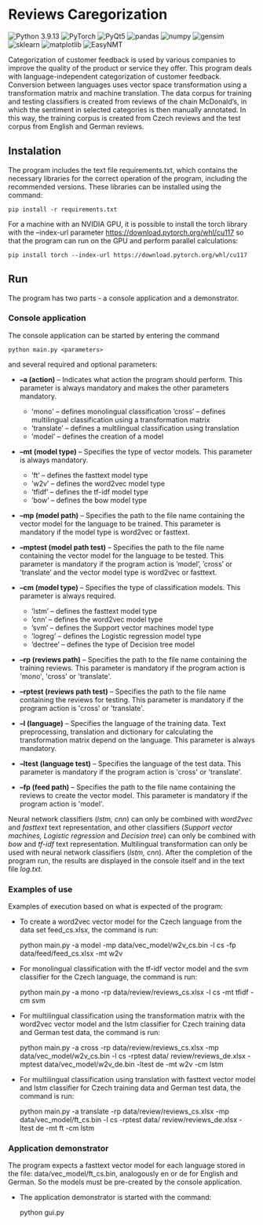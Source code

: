 Reviews Caregorization
======================

![Python 3.9.13](https://img.shields.io/badge/python-3.9.13-blue.svg)
![PyTorch](https://img.shields.io/badge/PyTorch-1.13.1-ref.svg)
![PyQt5](https://img.shields.io/badge/PyQt5-5.15.9-green.svg)
![pandas](https://img.shields.io/badge/pandas-black.svg)
![numpy](https://img.shields.io/badge/numpy-blue.svg)
![gensim](https://img.shields.io/badge/gensim-black.svg)
![sklearn](https://img.shields.io/badge/sklearn-orange.svg)
![matplotlib](https://img.shields.io/badge/matplotlib-black.svg)
![EasyNMT](https://img.shields.io/badge/EasyNMT-red.svg)


Categorization of customer feedback is used by various companies to improve the quality of the product or service they offer. This program deals with language-independent categorization of customer feedback. Conversion between languages uses vector space transformation using a transformation matrix and machine translation. The data corpus for training and testing classifiers is created from reviews of the chain McDonald’s, in which the sentiment in selected categories is then manually annotated. In this way, the training corpus is created from Czech reviews and the test corpus from English and German reviews. 



## Instalation

The program includes the text file requirements.txt, which contains the necessary libraries for the correct operation of the program, including the recommended versions. These libraries can be installed using the command:

    pip install -r requirements.txt

For a machine with an NVIDIA GPU, it is possible to install the torch library with the –index-url parameter https://download.pytorch.org/whl/cu117 so that the program can run on the GPU and perform parallel calculations:

    pip install torch --index-url https://download.pytorch.org/whl/cu117

## Run

The program has two parts - a console application and a demonstrator. 

### Console application

The console application can be started by entering the command 

    python main.py <parameters>

and several required and optional parameters:

   - **–a (action)** – Indicates what action the program should perform. This parameter is always mandatory and makes the other parameters mandatory.
       - 'mono' – defines monolingual classification
        ’cross’ – defines multilingual classification using a transformation matrix
       - ’translate’ – defines a multilingual classification using translation
       - ’model’ – defines the creation of a model
      
   - **–mt (model type)** – Specifies the type of vector models. This parameter is always mandatory.
     - ’ft’ – defines the fasttext model type
     - ’w2v’ – defines the word2vec model type
     - ’tfidf’ – defines the tf-idf model type
     - ’bow’ – defines the bow model type
    
   - **–mp (model path)** – Specifies the path to the file name containing the vector model for the language to be trained. This parameter is mandatory if the model type is word2vec or fasttext.
            
   - **–mptest (model path test)** – Specifies the path to the file name containing the vector model for the language to be tested. This parameter is mandatory if the program action is ’model’, ’cross’ or ’translate’ and the vector model type is word2vec or fasttext.
            
   - **–cm (model type)** – Specifies the type of classification models. This parameter is always required.
     - ’lstm’ – defines the fasttext model type
     - ’cnn’ – defines the word2vec model type
     - ’svm’ – defines the Support vector machines model type
     - ’logreg’ – defines the Logistic regression model type
     - ’dectree’ – defines the type of Decision tree model
    
   - **–rp (reviews path)** – Specifies the path to the file name containing the training reviews. This parameter is mandatory if the program action is 'mono', 'cross' or 'translate'.
            
   - **–rptest (reviews path test)** – Specifies the path to the file name containing the reviews for testing. This parameter is mandatory if the program action is 'cross' or 'translate'.
            
   - **–l (language)** – Specifies the language of the training data. Text preprocessing, translation and dictionary for calculating the transformation matrix depend on the language. This parameter is always mandatory.
            
   - **–ltest (language test)** – Specifies the language of the test data. This parameter is mandatory if the program action is 'cross' or 'translate'.
            
   - **–fp (feed path)** – Specifies the path to the file name containing the reviews to create the vector model. This parameter is mandatory if the program action is 'model'.
            
                        
Neural network classifiers (*lstm, cnn*) can only be combined with *word2vec* and *fasttext* text representation, and other classifiers (*Support vector machines, Logistic regression* and *Decision tree*) can only be combined with *bow* and *tf-idf* text representation. Multilingual transformation can only be used with neural network classifiers (*lstm, cnn*). After the completion of the program run, the results are displayed in the console itself and in the text file *log.txt*.


### Examples of use

Examples of execution based on what is expected of the program:

- To create a word2vec vector model for the Czech language from the data set feed_cs.xlsx, the command is run:
    
    python main.py -a model -mp data/vec_model/w2v_cs.bin -l cs -fp data/feed/feed_cs.xlsx -mt w2v
  
  
- For monolingual classification with the tf-idf vector model and the svm classifier for the Czech language, the command is run:

    python main.py -a mono -rp data/review/reviews_cs.xlsx -l cs -mt tfidf -cm svm


- For multilingual classification using the transformation matrix with the word2vec vector model and the lstm classifier for Czech training data and German test data, the command is run:

    python main.py -a cross -rp data/review/reviews_cs.xlsx -mp data/vec_model/w2v_cs.bin -l cs -rptest data/ review/reviews_de.xlsx -mptest data/vec_model/w2v_de.bin -ltest de -mt w2v -cm lstm


- For multilingual classification using translation with fasttext vector model and lstm classifier for Czech training data and German test data, the command is run:

    python main.py -a translate -rp data/review/reviews_cs.xlsx -mp data/vec_model/ft_cs.bin -l cs -rptest data/ review/reviews_de.xlsx -ltest de -mt ft -cm lstm


### Application demonstrator

The program expects a fasttext vector model for each language stored in the file: data/vec_model/ft_cs.bin, analogously en or de for English and German. So the models must be pre-created by the console application. 

- The application demonstrator is started with the command:

    python gui.py
